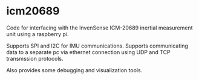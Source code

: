 # icm20689
Code for interfacing with the InvenSense ICM-20689 inertial measurement unit using a raspberry pi. 

Supports SPI and I2C for IMU communications. 
Supports communicating data to a separate pc via ethernet connection using UDP and TCP transmssion protocols.

Also provides some debugging and visualization tools.
